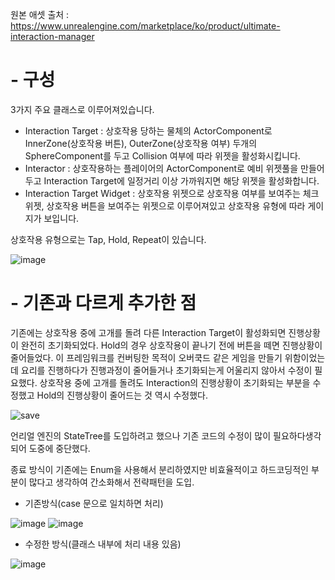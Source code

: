 원본 애셋 출처 : https://www.unrealengine.com/marketplace/ko/product/ultimate-interaction-manager

# - 구성
3가지 주요 클래스로 이루어져있습니다.
- Interaction Target : 상호작용 당하는 물체의 ActorComponent로 InnerZone(상호작용 버튼), OuterZone(상호작용 여부) 두개의 SphereComponent를 두고 Collision 여부에 따라 위젯을 활성화시킵니다.
- Interactor : 상호작용하는 플레이어의 ActorComponent로 예비 위젯풀을 만들어두고 Interaction Target에 일정거리 이상 가까워지면 해당 위젯을 활성화합니다.
- Interaction Target Widget : 상호작용 위젯으로 상호작용 여부를 보여주는 체크위젯, 상호작용 버튼을 보여주는 위젯으로 이루어져있고 상호작용 유형에 따라 게이지가 보입니다.

상호작용 유형으로는 Tap, Hold, Repeat이 있습니다.

![image](https://github.com/user-attachments/assets/04778bf7-e914-4ab2-ab9d-c7fdac773741)


# - 기존과 다르게 추가한 점
기존에는 상호작용 중에 고개를 돌려 다른 Interaction Target이 활성화되면 진행상황이 완전히 초기화되었다. Hold의 경우 상호작용이 끝나기 전에 버튼을 떼면 진행상황이 줄어들었다.
이 프레임워크를 컨버팅한 목적이 오버쿡드 같은 게임을 만들기 위함이었는데 요리를 진행하다가 진행과정이 줄어들거나 초기화되는게 어울리지 않아서 수정이 필요했다.
상호작용 중에 고개를 돌려도 Interaction의 진행상황이 초기화되는 부분을 수정했고 Hold의 진행상황이 줄어드는 것 역시 수정했다.

![save](https://github.com/user-attachments/assets/cdeb8749-cb13-4c5b-bccb-18aadb9e44cd)


언리얼 엔진의 StateTree를 도입하려고 했으나 기존 코드의 수정이 많이 필요하다생각되어 도중에 중단했다.

종료 방식이 기존에는 Enum을 사용해서 분리하였지만 비효율적이고 하드코딩적인 부분이 많다고 생각하여 간소화해서 전략패턴을 도입.

- 기존방식(case 문으로 일치하면 처리)

![image](https://github.com/user-attachments/assets/424b3b3e-422a-4059-9e60-60bf9e8aa0fd)
![image](https://github.com/user-attachments/assets/cb1926a8-b680-47c5-a09e-aab7421f4bdb)

- 수정한 방식(클래스 내부에 처리 내용 있음)

![image](https://github.com/user-attachments/assets/12ca86e5-bb4d-418f-a03e-e9a6796e4424)
